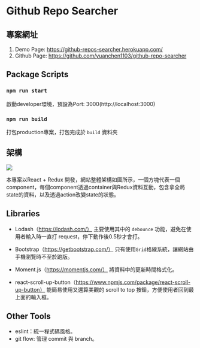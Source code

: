 Github Repo Searcher
===

## 專案網址

1. Demo Page: https://github-repos-searcher.herokuapp.com/
2. Github Page: https://github.com/yuanchen1103/github-repo-searcher

Package Scripts
---
### `npm run start`

啟動developer環境，預設為Port: 3000(http://localhost:3000)

### `npm run build`
打包production專案，打包完成於 `build` 資料夾


架構
---
![](https://i.imgur.com/BnkCtG4.png)


本專案以React + Redux 開發，網站整體架構如圖所示，一個方塊代表一個component，每個component透過container與Redux資料互動，包含拿全局state的資料，以及透過action改變state的狀態。

Libraries
---
* Lodash（https://lodash.com/）
    主要使用其中的 `debounce` 功能，避免在使用者輸入時一直打 request，停下動作後0.5秒才會打。
    
* Bootstrap（https://getbootstrap.com/）
    只有使用`Grid`格線系統，讓網站由手機瀏覽時不至於跑版。
    
* Moment.js（https://momentjs.com/）
    將資料中的更新時間格式化。
* react-scroll-up-button（https://www.npmjs.com/package/react-scroll-up-button）
    能簡易使用又還算美觀的 scroll to top 按鈕，方便使用者回到最上面的輸入框。
    
    
Other Tools
---
* eslint：統一程式碼風格。
* git flow: 管理 commit 與 branch。
